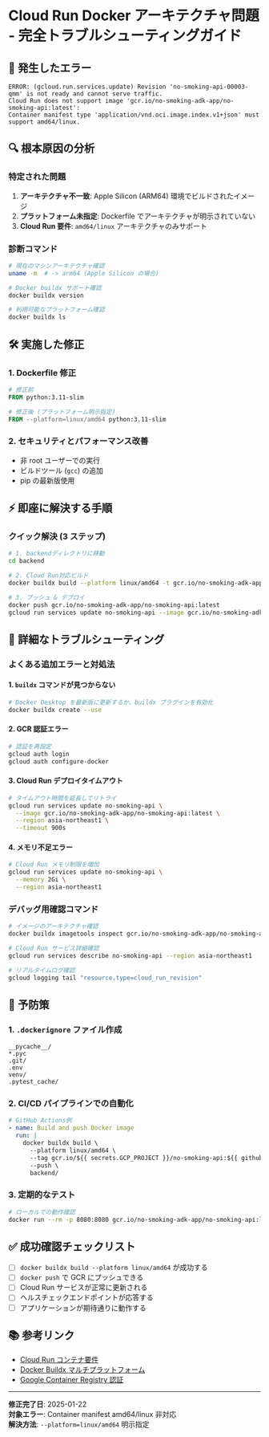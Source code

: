# Cloud Run Docker アーキテクチャ問題 - 完全トラブルシューティングガイド

## 🚨 発生したエラー

```
ERROR: (gcloud.run.services.update) Revision 'no-smoking-api-00003-qmm' is not ready and cannot serve traffic.
Cloud Run does not support image 'gcr.io/no-smoking-adk-app/no-smoking-api:latest':
Container manifest type 'application/vnd.oci.image.index.v1+json' must support amd64/linux.
```

## 🔍 根本原因の分析

### 特定された問題

1. **アーキテクチャ不一致**: Apple Silicon (ARM64) 環境でビルドされたイメージ
2. **プラットフォーム未指定**: Dockerfile でアーキテクチャが明示されていない
3. **Cloud Run 要件**: `amd64/linux` アーキテクチャのみサポート

### 診断コマンド

```bash
# 現在のマシンアーキテクチャ確認
uname -m  # -> arm64 (Apple Silicon の場合)

# Docker buildx サポート確認
docker buildx version

# 利用可能なプラットフォーム確認
docker buildx ls
```

## 🛠️ 実施した修正

### 1. Dockerfile 修正

```dockerfile
# 修正前
FROM python:3.11-slim

# 修正後 (プラットフォーム明示指定)
FROM --platform=linux/amd64 python:3.11-slim
```

### 2. セキュリティとパフォーマンス改善

- 非 root ユーザーでの実行
- ビルドツール (`gcc`) の追加
- pip の最新版使用

## ⚡ 即座に解決する手順

### クイック解決 (3 ステップ)

```bash
# 1. backendディレクトリに移動
cd backend

# 2. Cloud Run対応ビルド
docker buildx build --platform linux/amd64 -t gcr.io/no-smoking-adk-app/no-smoking-api:latest .

# 3. プッシュ & デプロイ
docker push gcr.io/no-smoking-adk-app/no-smoking-api:latest
gcloud run services update no-smoking-api --image gcr.io/no-smoking-adk-app/no-smoking-api:latest --region asia-northeast1
```

## 🔧 詳細なトラブルシューティング

### よくある追加エラーと対処法

#### 1. `buildx` コマンドが見つからない

```bash
# Docker Desktop を最新版に更新するか、buildx プラグインを有効化
docker buildx create --use
```

#### 2. GCR 認証エラー

```bash
# 認証を再設定
gcloud auth login
gcloud auth configure-docker
```

#### 3. Cloud Run デプロイタイムアウト

```bash
# タイムアウト時間を延長してリトライ
gcloud run services update no-smoking-api \
  --image gcr.io/no-smoking-adk-app/no-smoking-api:latest \
  --region asia-northeast1 \
  --timeout 900s
```

#### 4. メモリ不足エラー

```bash
# Cloud Run メモリ制限を増加
gcloud run services update no-smoking-api \
  --memory 2Gi \
  --region asia-northeast1
```

### デバッグ用確認コマンド

```bash
# イメージのアーキテクチャ確認
docker buildx imagetools inspect gcr.io/no-smoking-adk-app/no-smoking-api:latest

# Cloud Run サービス詳細確認
gcloud run services describe no-smoking-api --region asia-northeast1

# リアルタイムログ確認
gcloud logging tail "resource.type=cloud_run_revision"
```

## 🎯 予防策

### 1. `.dockerignore` ファイル作成

```gitignore
__pycache__/
*.pyc
.git/
.env
venv/
.pytest_cache/
```

### 2. CI/CD パイプラインでの自動化

```yaml
# GitHub Actions例
- name: Build and push Docker image
  run: |
    docker buildx build \
      --platform linux/amd64 \
      --tag gcr.io/${{ secrets.GCP_PROJECT }}/no-smoking-api:${{ github.sha }} \
      --push \
      backend/
```

### 3. 定期的なテスト

```bash
# ローカルでの動作確認
docker run --rm -p 8080:8080 gcr.io/no-smoking-adk-app/no-smoking-api:latest
```

## ✅ 成功確認チェックリスト

- [ ] `docker buildx build --platform linux/amd64` が成功する
- [ ] `docker push` で GCR にプッシュできる
- [ ] Cloud Run サービスが正常に更新される
- [ ] ヘルスチェックエンドポイントが応答する
- [ ] アプリケーションが期待通りに動作する

## 📚 参考リンク

- [Cloud Run コンテナ要件](https://cloud.google.com/run/docs/container-contract)
- [Docker Buildx マルチプラットフォーム](https://docs.docker.com/build/building/multi-platform/)
- [Google Container Registry 認証](https://cloud.google.com/container-registry/docs/advanced-authentication)

---

**修正完了日**: 2025-01-22  
**対象エラー**: Container manifest amd64/linux 非対応  
**解決方法**: `--platform=linux/amd64` 明示指定
